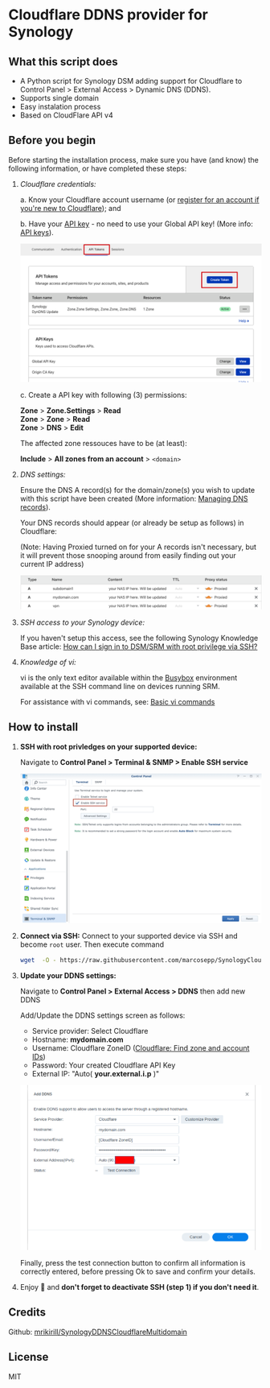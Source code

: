 # Cloudflare DDNS provider for Synology

## What this script does

* A Python script for Synology DSM adding support for Cloudflare to Control Panel > External Access > Dynamic DNS (DDNS).
* Supports single domain
* Easy instalation process
* Based on CloudFlare API v4

## Before you begin

Before starting the installation process, make sure you have (and know) the following information, or have completed these steps:

1. *Cloudflare credentials:*

    a. Know your Cloudflare account username (or [register for an account if you're new to Cloudflare](https://dash.cloudflare.com/sign-up)); and

    b. Have your [API key](https://dash.cloudflare.com/profile/api-tokens) - no need to use your Global API key! (More info: [API keys](https://support.cloudflare.com/hc/en-us/articles/200167836-Managing-API-Tokens-and-Keys)).

    ![image](assets/example4.png)

    c. Create a API key with following (3) permissions:

    **Zone** > **Zone.Settings** > **Read**  
    **Zone** > **Zone** > **Read**  
    **Zone** > **DNS** > **Edit**  

    The affected zone ressouces have to be (at least):

    **Include** > **All zones from an account** > `<domain>`  

2. *DNS settings:*

    Ensure the DNS A record(s) for the domain/zone(s) you wish to update with this script have been created (More information: [Managing DNS records](https://support.cloudflare.com/hc/en-us/articles/360019093151-Managing-DNS-records-in-Cloudflare)).

    Your DNS records should appear (or already be setup as follows) in Cloudflare:

    (Note: Having Proxied turned on for your A records isn't necessary, but it will prevent those snooping around from easily finding out your current IP address)

    ![image](assets/example1.png)

3. *SSH access to your Synology device:*

    If you haven't setup this access, see the following Synology Knowledge Base article:
    [How can I sign in to DSM/SRM with root privilege via SSH?](https://kb.synology.com/en-id/DSM/tutorial/How_to_login_to_DSM_with_root_permission_via_SSH_Telnet)

4. *Knowledge of vi:*

    vi is the only text editor available within the [Busybox](https://linux.die.net/man/1/busybox) environment available at the SSH command line on devices running SRM.

    For assistance with vi commands, see:
    [Basic vi commands](https://www.cs.colostate.edu/helpdocs/vi.html)

## How to install

1. **SSH with root privledges on your supported device:**

    Navigate to **Control Panel > Terminal & SNMP > Enable SSH service**

    ![image](assets/example2.png)

2. **Connect via SSH:** Connect to your supported device via SSH and become `root` user. Then execute command

    ```bash
    wget  -O - https://raw.githubusercontent.com/marcosepp/SynologyCloudflareDDNS/master/install.sh | bash
    ```

3. **Update your DDNS settings:**

    Navigate to **Control Panel > External Access > DDNS** then add new DDNS

    Add/Update the DDNS settings screen as follows:

    * Service provider: Select Cloudflare
    * Hostname: **mydomain.com**
    * Username: Cloudflare ZoneID ([Cloudflare: Find zone and account IDs](https://developers.cloudflare.com/fundamentals/setup/find-account-and-zone-ids/))
    * Password: Your created Cloudflare API Key
    * External IP: "Auto( **your.external.i.p** )"

    ![image](assets/example3.png)

    Finally, press the test connection button to confirm all information is correctly entered, before pressing Ok to save and confirm your details.

4. Enjoy 🍺 and **don't forget to deactivate SSH (step 1) if you don't need it**.

## Credits

Github: [mrikirill/SynologyDDNSCloudflareMultidomain](https://github.com/mrikirill/SynologyDDNSCloudflareMultidomain)

## License

MIT
